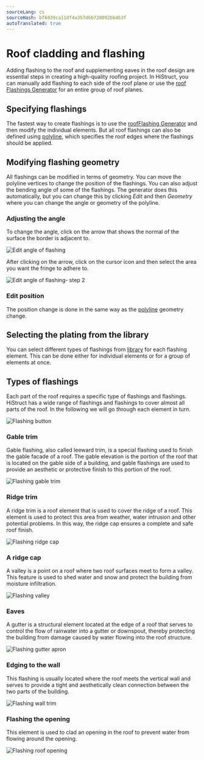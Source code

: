 ```yaml
---
sourceLang: cs
sourceHash: bf6839ca11df4a357d6b728092bb4b3f
autoTranslated: true
---
```


# Roof cladding and flashing

Adding flashing to the roof and supplementing eaves in the roof design are essential steps in creating a high-quality roofing project. In HiStruct, you can manually add flashing to each side of the roof plane or use the [roof Flashings Generator](roofFlashingGenerator.md) for an entire group of roof planes.

## Specifying flashings

The fastest way to create flashings is to use the [roofFlashing Generator](roofFlashingGenerator.md) and then modify the individual elements. But all roof flashings can also be defined using [polyline](../instructor-roofs/insertPolyline.md), which specifies the roof edges where the flashings should be applied.

## Modifying flashing geometry

All flashings can be modified in terms of geometry. You can move the polyline vertices to change the position of the flashings. You can also adjust the bending angle of some of the flashings. The generator does this automatically, but you can change this by clicking *Edit* and then *Geometry* where you can change the angle or geometry of the polyline.

### Adjusting the angle

To change the angle, click on the arrow that shows the normal of the surface the border is adjacent to.

![Edit angle of flashing](img/flashingEditAngle.png)

After clicking on the arrow, click on the cursor icon and then select the area you want the fringe to adhere to.

![Edit angle of flashing- step 2](img/flashingEditAngleStep2.png)

### Edit position

The position change is done in the same way as the [polyline](../instructor-roofs/insertPolyline.md) geometry change.

## Selecting the plating from the library

You can select different types of flashings from [library](roofFlashingLibrary.md) for each flashing element. This can be done either for individual elements or for a group of elements at once.

## Types of flashings

Each part of the roof requires a specific type of flashings and flashings. HiStruct has a wide range of flashings and flashings to cover almost all parts of the roof. In the following we will go through each element in turn.

![Flashing button](img/flashingsButton.png)

### Gable trim
Gable flashing, also called leeward trim, is a special flashing used to finish the gable facade of a roof. The gable elevation is the portion of the roof that is located on the gable side of a building, and gable flashings are used to provide an aesthetic or protective finish to this portion of the roof.

![Flashing gable trim](img/flashingGableTrim.png)

### Ridge trim
A ridge trim is a roof element that is used to cover the ridge of a roof. This element is used to protect this area from weather, water intrusion and other potential problems. In this way, the ridge cap ensures a complete and safe roof finish.

![Flashing ridge cap](img/flashingRidgeCap.png)

### A ridge cap
A valley is a point on a roof where two roof surfaces meet to form a valley. This feature is used to shed water and snow and protect the building from moisture infiltration.
 
![Flashing valley](img/flashingValley.png)

### Eaves
A gutter is a structural element located at the edge of a roof that serves to control the flow of rainwater into a gutter or downspout, thereby protecting the building from damage caused by water flowing into the roof structure.


![Flashing gutter apron](img/flashingGutterApron.png)

### Edging to the wall
This flashing is usually located where the roof meets the vertical wall and serves to provide a tight and aesthetically clean connection between the two parts of the building.

![Flashing wall trim](img/flashingWallTrim.png)

### Flashing the opening
This element is used to clad an opening in the roof to prevent water from flowing around the opening.

![Flashing roof opening](img/flashingRoofOpening.png)